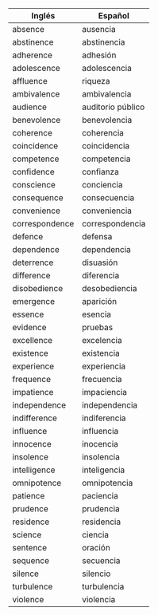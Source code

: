 
| Inglés       | Español        |
|--------------|----------------|
| absence      | ausencia       |
| abstinence   | abstinencia    |
| adherence    | adhesión       |
| adolescence  | adolescencia   |
| affluence    | riqueza        |
| ambivalence  | ambivalencia   |
| audience     | auditorio público |
| benevolence  | benevolencia   |
| coherence    | coherencia     |
| coincidence  | coincidencia   |
| competence   | competencia    |
| confidence   | confianza      |
| conscience   | conciencia     |
| consequence  | consecuencia   |
| convenience  | conveniencia   |
| correspondence| correspondencia|
| defence      | defensa        |
| dependence   | dependencia    |
| deterrence   | disuasión      |
| difference   | diferencia     |
| disobedience | desobediencia  |
| emergence    | aparición      |
| essence      | esencia        |
| evidence     | pruebas        |
| excellence   | excelencia     |
| existence    | existencia     |
| experience   | experiencia    |
| frequence    | frecuencia     |
| impatience   | impaciencia    |
| independence | independencia  |
| indifference | indiferencia   |
| influence    | influencia     |
| innocence    | inocencia      |
| insolence    | insolencia     |
| intelligence | inteligencia   |
| omnipotence  | omnipotencia   |
| patience     | paciencia      |
| prudence     | prudencia      |
| residence    | residencia     |
| science      | ciencia        |
| sentence     | oración       |
| sequence     | secuencia      |
| silence      | silencio      |
| turbulence   | turbulencia    |
| violence     | violencia      |

